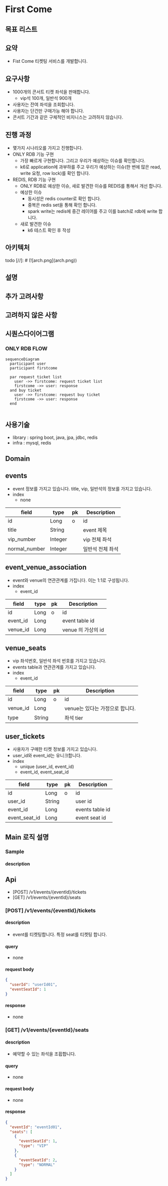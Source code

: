# First Come

## 목표 리스트

## 요약

- Fist Come 티켓팅 서비스를 개발합니다.

## 요구사항

- 1000개의 콘서트 티켓 좌석을 판매합니다.
    - vip석 100개, 일반석 900개
- 사용자는 잔여 좌석을 조회합니다.
- 사용자는 단건만 구매가능 해야 합니다.
- 콘서트 기간과 같은 구체적인 비지니스는 고려하지 않습니다.

## 진행 과정

- 몇가지 시나리오를 가지고 진행합니다.
- ONLY RDB 기능 구현
    - 가장 빠르게 구현합니다. 그리고 우리가 예상하는 이슈를 확인합니다.
    - k6로 application에 과부하를 주고 우리가 예상하는 이슈(한 번에 많은 read, write 요청, row lock)를 확인 합니다.
- REDIS, RDB 기능 구현
    - ONLY RDB로 예상한 이슈, 새로 발견한 이슈를 REDIS를 통해서 개선 합니다.
    - 예상한 이슈
        - 동시성은 redis counter로 확인 합니다.
        - 중복은 redis set을 통해 확인 합니다.
        - spark write는 redis에 중간 레이어를 주고 이를 batch로 rdb에 write 합니다.
    - 새로 발견한 이슈
        - k6 테스트 확인 후 작성

## 아키텍처

todo
[//]: # (![arch.png]&#40;arch.png&#41;)

## 설명

## 추가 고려사항

## 고려하지 않은 사항

## 시퀀스다이어그램

### ONLY RDB FLOW

```mermaid
sequenceDiagram
  participant user
  participant firstcome
  
  par request ticket list
    user ->> firstcome: request ticket list
    firstcome ->> user: response
  and buy ticket
    user ->> firstcome: request buy ticket
    firstcome ->> user: response
  end
  
```

## 사용기술

- library : spring boot, java, jpa, jdbc, redis
- infra : mysql, redis

## Domain

## events

- event 정보를 가지고 있습니다. title, vip, 일반석의 정보를 가지고 있습니다.
- index
    - none

| field         | type    | pk  | Description | 
|---------------|---------|-----|-------------|
| id            | Long    | o   | id          |
| title         | String  |     | event 제목    |
| vip_number    | Integer |     | vip 전체 좌석   |
| normal_number | Integer |     | 일반석 전체 좌석   |

## event_venue_association

- event와 venue의 연관관계를 가집니다. 이는 1:1로 구성됩니다.
- index
    - event_id

| field         | type    | pk  | Description    | 
|---------------|---------|-----|----------------|
| id            | Long    | o   | id             |
| event_id      | Long  |     | event table id |
| venue_id      | Long |     | venue 의 가상의 id |

## venue_seats

- vip 좌석번호, 일반석 좌석 번호를 가지고 있습니다.
- events table과 연관관계를 가지고 있습니다.
- index
    - event_id

| field    | type   | pk  | Description          | 
|----------|--------|-----|----------------------|
| id       | Long   | o   | id                   |
| venue_id | Long   |     | venue는 있다는 가정으로 합니다. |
| type     | String |     | 좌석 tier              |

## user_tickets

- 사용자가 구매한 티켓 정보를 가지고 있습니다.
- user_id와 event_id는 유니크합니다.
- index
    - unique (user_id, event_id)
    - event_id, event_seat_id

| field         | type   | pk  | Description     | 
|---------------|--------|-----|-----------------|
| id            | Long   | o   | id              |
| user_id       | String |     | user id         |
| event_id      | Long   |     | events table id |
| event_seat_id | Long   |     | event seat id   |

## Main 로직 설명

### Sample

#### description

## Api

- [POST] /v1/events/{eventId}/tickets
- [GET] /v1/events/{eventId}/seats

### [POST] /v1/events/{eventId}/tickets

#### description

- event를 티켓팅합니다. 특정 seat를 티켓팅 합니다.

#### query

- none

#### request body

```json
{
  "userId": "userId01",
  "eventSeatId": 1
}
```

#### response

- none

### [GET] /v1/events/{eventId}/seats

#### description

- 예약할 수 있는 좌석을 조횝합니다.

#### query

- none

#### request body

- none

#### response

```json
{
  "eventId": "eventId01",
  "seats": [
    {
      "eventSeatId": 1,
      "type": "VIP"
    },
    {
      "eventSeatId": 2,
      "type": "NORMAL"
    }
  ]
}
```
